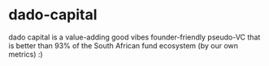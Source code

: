 # dado-capital
dado capital is a value-adding good vibes founder-friendly pseudo-VC that is better than 93% of the South African fund ecosystem (by our own metrics)
:)

